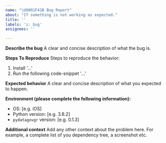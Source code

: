 ```yaml
---
name: "\U0001F41B Bug Report"
about: "If something is not working as expected."
title: ''
labels: 'i: bug'
assignees: ''

---
```

**Describe the bug**
A clear and concise description of what the bug is.

**Steps To Reproduce**
Steps to reproduce the behavior:
1. Install '...'
2. Run the following code-snippet '...'

**Expected behavior**
A clear and concise description of what you expected to happen.

**Environment (please complete the following information):**
 - OS: [e.g. iOS]
 - Python version: [e.g. 3.8.2]
 - `pydatagovgr` version: [e.g. 0.1.3]

**Additional context**
Add any other context about the problem here. For example, a complete list of you dependency tree, a screenshot etc.
